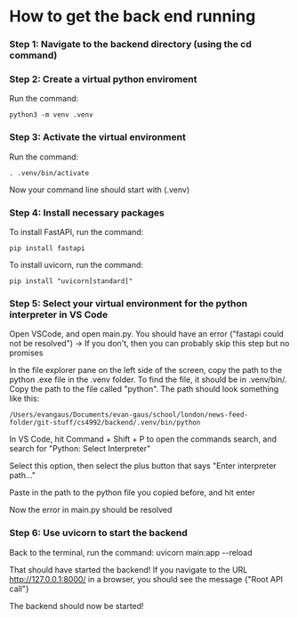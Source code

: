 # How to get the back end running

### Step 1: Navigate to the backend directory (using the cd command)

### Step 2: Create a virtual python enviroment

Run the command:

    python3 -m venv .venv

### Step 3: Activate the virtual environment

Run the command:

    . .venv/bin/activate

Now your command line should start with (.venv)

### Step 4: Install necessary packages

To install FastAPI, run the command:

    pip install fastapi

To install uvicorn, run the command:

    pip install "uvicorn[standard]"

### Step 5: Select your virtual environment for the python interpreter in VS Code

Open VSCode, and open main.py. You should have an error ("fastapi could not be resolved") -> If you don't, then you can probably skip this step but no promises

In the file explorer pane on the left side of the screen, copy the path to the python .exe file in the .venv folder. To find the file, it should be in .venv/bin/. Copy the path to the file called "python". The path should look something like this:

    /Users/evangaus/Documents/evan-gaus/school/london/news-feed-folder/git-stuff/cs4992/backend/.venv/bin/python

In VS Code, hit Command + Shift + P to open the commands search, and search for "Python: Select Interpreter"

Select this option, then select the plus button that says "Enter interpreter path..."

Paste in the path to the python file you copied before, and hit enter

Now the error in main.py should be resolved

### Step 6: Use uvicorn to start the backend

Back to the terminal, run the command:
    uvicorn main:app --reload

That should have started the backend! If you navigate to the URL http://127.0.0.1:8000/ in a browser, you should see the message 
    {"Root API call"}

The backend should now be started!